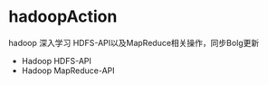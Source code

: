 # hadoopAction
hadoop 深入学习 HDFS-API以及MapReduce相关操作，同步Bolg更新

* Hadoop HDFS-API
* Hadoop MapReduce-API
